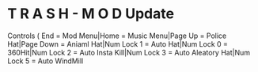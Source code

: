 # T R A S H - M O D Update
Controls ( End = Mod Menu|Home = Music Menu|Page Up = Police Hat|Page Down = Aniaml Hat|Num Lock 1 = Auto Hat|Num Lock 0 = 360Hit|Num Lock 2 = Auto Insta Kill|Num Lock 3 = Auto Aleatory Hat|Num Lock 5 = Auto WindMill
